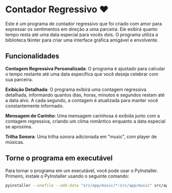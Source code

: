 # Contador Regressivo ❤️

Este é um programa de contador regressivo que foi criado com amor para expressar os sentimentos em direção a uma parceira. Ele exibirá quanto tempo resta até uma data especial para vocês dois. O programa utiliza a biblioteca tkinter para criar uma interface gráfica amigável e envolvente.

## Funcionalidades

**Contagem Regressiva Personalizada**: O programa é ajustado para calcular o tempo restante até uma data específica que você deseja celebrar com sua parceira.

**Exibição Detalhada**: O programa exibirá uma contagem regressiva detalhada, informando quantos dias, horas, minutos e segundos restam até a data alvo. A cada segundo, a contagem é atualizada para manter você constantemente informado.

**Mensagem de Carinho**: Uma mensagem carinhosa é exibida junto com a contagem regressiva, criando um clima romântico enquanto a data especial se aproxima.

**Trilha Sonora**: Uma trilha sonora adicionada em "music", com player de músicas.

## Torne o programa em executável

Para tornar o programa em um executável, você pode usar o PyInstaller. Primeiro, instale o PyInstaller usando o seguinte comando:

```bash
pyinstaller --onefile --add-data "src/app/music/*:src/app/music" src/app/contagem_regressiva.py
```

